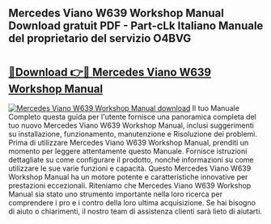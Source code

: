 ## Mercedes Viano W639 Workshop Manual Download gratuit PDF - Part-cLk Italiano Manuale del proprietario del servizio O4BVG

# <h2><a href="http://dfgvdg.blite.top/?on=Mercedes+Viano+W639+Workshop+Manual">🔗Download 👉🔴 Mercedes Viano W639 Workshop Manual</a></h2>

[![Mercedes Viano W639 Workshop Manual download](https://i.imgur.com/lujVjoI.png)](http://dfgvdg.blite.top/?on=Mercedes+Viano+W639+Workshop+Manual)
Il tuo Manuale Completo questa guida per l'utente fornisce una panoramica completa del tuo nuovo Mercedes Viano W639 Workshop Manual, inclusi suggerimenti su installazione, funzionamento, manutenzione e Risoluzione dei problemi. Prima di utilizzare Mercedes Viano W639 Workshop Manual, prenditi un momento per leggere attentamente questo Manuale. Fornisce istruzioni dettagliate su come configurare il prodotto, nonché informazioni su come utilizzare le sue varie funzioni e capacità. Questo Mercedes Viano W639 Workshop Manual ha un motore potente e caratteristiche innovative per prestazioni eccezionali. Riteniamo che Mercedes Viano W639 Workshop Manual sia stato uno strumento importante nella loro ricerca per comprendere i pro e i contro della loro ultima acquisizione. Se hai bisogno di aiuto o chiarimenti, il nostro team di assistenza clienti sarà lieto di aiutarti.
